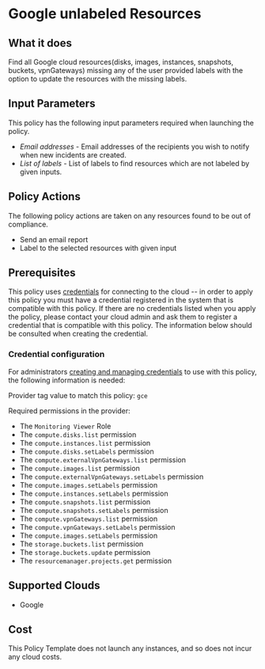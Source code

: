 # Google unlabeled Resources

## What it does

Find all Google cloud resources(disks, images, instances, snapshots, buckets, vpnGateways) missing any of the user provided labels with the option to update the resources with the missing labels.

## Input Parameters

This policy has the following input parameters required when launching the policy.

- *Email addresses* - Email addresses of the recipients you wish to notify when new incidents are created.
- *List of labels* - List of labels to find resources which are not labeled by given inputs.

## Policy Actions

The following policy actions are taken on any resources found to be out of compliance.

- Send an email report
- Label to the selected resources with given input

## Prerequisites

This policy uses [credentials](https://docs.rightscale.com/policies/users/guides/credential_management.html) for connecting to the cloud -- in order to apply this policy you must have a credential registered in the system that is compatible with this policy. If there are no credentials listed when you apply the policy, please contact your cloud admin and ask them to register a credential that is compatible with this policy. The information below should be consulted when creating the credential.

### Credential configuration

For administrators [creating and managing credentials](https://docs.rightscale.com/policies/users/guides/credential_management.html) to use with this policy, the following information is needed:

Provider tag value to match this policy: `gce`

Required permissions in the provider:

- The `Monitoring Viewer` Role
- The `compute.disks.list` permission
- The `compute.instances.list` permission
- The `compute.disks.setLabels` permission
- The `compute.externalVpnGateways.list` permission
- The `compute.images.list` permission
- The `compute.externalVpnGateways.setLabels` permission
- The `compute.images.setLabels` permission
- The `compute.instances.setLabels` permission
- The `compute.snapshots.list` permission
- The `compute.snapshots.setLabels` permission
- The `compute.vpnGateways.list` permission
- The `compute.vpnGateways.setLabels` permission
- The `compute.images.setLabels` permission
- The `storage.buckets.list` permission
- The `storage.buckets.update` permission
- The `resourcemanager.projects.get` permission

## Supported Clouds

- Google

## Cost

This Policy Template does not launch any instances, and so does not incur any cloud costs.